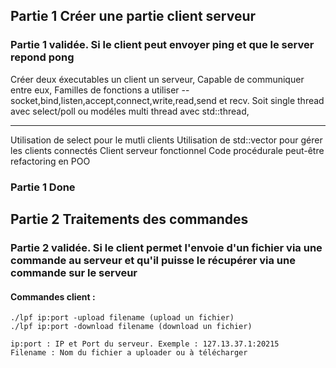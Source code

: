 ## Partie 1 Créer une partie client serveur

### Partie 1 validée. Si le client peut envoyer ping et que le server repond pong

Créer deux éxecutables un client un serveur,
Capable de communiquer entre eux,
Familles de fonctions a utiliser --socket,bind,listen,accept,connect,write,read,send et recv.
Soit single thread avec select/poll ou modéles multi thread avec std::thread,

----------------------------------------------------------------------------------------------------------------------------------------------------

Utilisation de select pour le mutli clients
Utilisation de std::vector pour gérer les clients connectés
Client serveur fonctionnel
Code procédurale peut-être refactoring en POO

### Partie 1 Done

## Partie 2 Traitements des commandes

### Partie 2 validée. Si le client permet l'envoie d'un fichier via une commande au serveur et qu'il puisse le récupérer via une commande sur le serveur 

#### Commandes client :
    ./lpf ip:port -upload filename (upload un fichier)
    ./lpf ip:port -download filename (download un fichier)

    ip:port : IP et Port du serveur. Exemple : 127.13.37.1:20215
    Filename : Nom du fichier a uploader ou à télécharger
